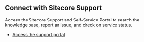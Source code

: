 ## Connect with Sitecore Support
Access the Sitecore Support and Self-Service Portal to search the knowledge base, report an issue, and check on service status.

 - [Access the support portal](https://support.sitecore.com)
